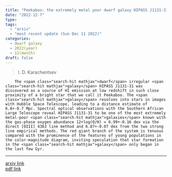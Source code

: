 ```yaml
---
title: "Peekaboo: the extremely metal poor dwarf galaxy HIPASS J1131-31"
date: "2022-12-7"
type:
tags:
  - "arxiv"
  - "most recent update (Sun Dec 11 2022)"
categories:
  - dwarf galaxy
  - 2022(year)
  - 12(month)
draft: false
---
```


> I. D. Karachentsev

        The <span class="search-hit mathjax">dwarf</span> irregular <span class="search-hit mathjax">galaxy</span> HIPASS J1131-31 was discovered as a source of HI emission at low redshift in such close proximity of a bright star that we call it Peekaboo. The <span class="search-hit mathjax">galaxy</span> resolves into stars in images with Hubble Space Telescope, leading to a distance estimate of 6.8+-0.7 Mpc. Spectral optical observations with the Southern African Large Telescope reveal HIPASS J1131-31 to be one of the most extremely metal-poor <span class="search-hit mathjax">galaxies</span> known with the gas-phase oxygen abundance 12+log(O/H) = 6.99+-0.16 dex via the direct [OIII] 4363 line method and 6.87+-0.07 dex from the two strong line empirical methods. The red giant branch of the system is tenuous compared with the prominence of the features of young populations in the color-magnitude diagram, inviting speculation that star formation in the <span class="search-hit mathjax">galaxy</span> only began in the last few Gyr.

---

[arxiv link](https://arxiv.org/abs/2212.03478)  
[pdf link](https://arxiv.org/pdf/2212.03478)